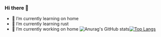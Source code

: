 ### Hi there 👋

<!--
**HLRJ/HLRJ** is a ✨ _special_ ✨ repository because its `README.md` (this file) appears on your GitHub profile.

Here are some ideas to get you started:


- 🌱 I’m currently learning rust
- 👯 I’m looking to collaborate on ...
- 🤔 I’m looking for help with ...
- 💬 Ask me about ...
- 📫 How to reach me: ...
- 😄 Pronouns: ...
- ⚡ Fun fact: ...
-->
- 🔭 I’m currently learning on home
- 🌱 I’m currently learning rust
- 🔭 I’m currently working on home
![Anurag's GitHub stats](https://github-readme-stats.vercel.app/api?username=HLRJ&theme=swift&show_icons=true)[![Top Langs](https://github-readme-stats.vercel.app/api/top-langs/?username=HLRJ&layout=compact)](https://github.com/anuraghazra/github-readme-stats)

